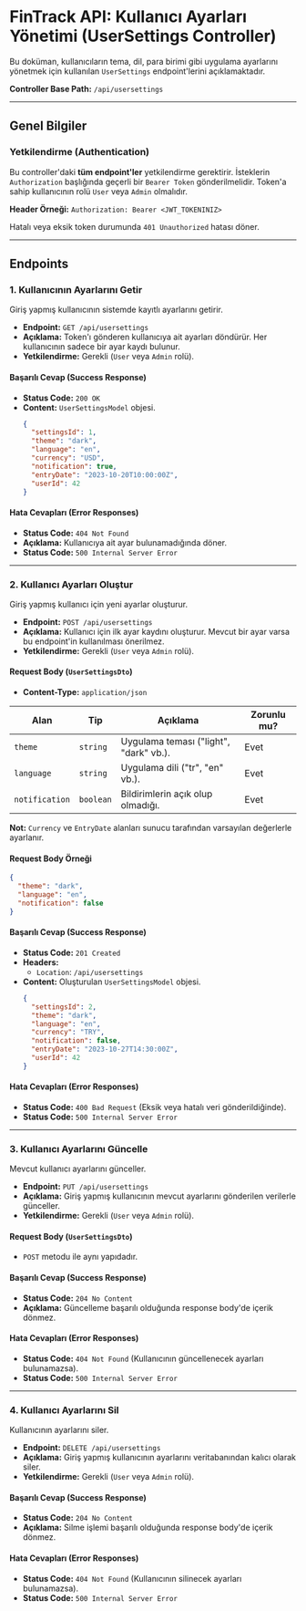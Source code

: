 # FinTrack API: Kullanıcı Ayarları Yönetimi (UserSettings Controller)

Bu doküman, kullanıcıların tema, dil, para birimi gibi uygulama ayarlarını yönetmek için kullanılan `UserSettings` endpoint'lerini açıklamaktadır.

**Controller Base Path:** `/api/usersettings`

---

## Genel Bilgiler

### Yetkilendirme (Authentication)

Bu controller'daki **tüm endpoint'ler** yetkilendirme gerektirir. İsteklerin `Authorization` başlığında geçerli bir `Bearer Token` gönderilmelidir. Token'a sahip kullanıcının rolü `User` veya `Admin` olmalıdır.

**Header Örneği:**
`Authorization: Bearer <JWT_TOKENINIZ>`

Hatalı veya eksik token durumunda `401 Unauthorized` hatası döner.

---

## Endpoints

### 1. Kullanıcının Ayarlarını Getir

Giriş yapmış kullanıcının sistemde kayıtlı ayarlarını getirir.

*   **Endpoint:** `GET /api/usersettings`
*   **Açıklama:** Token'ı gönderen kullanıcıya ait ayarları döndürür. Her kullanıcının sadece bir ayar kaydı bulunur.
*   **Yetkilendirme:** Gerekli (`User` veya `Admin` rolü).

#### Başarılı Cevap (Success Response)

*   **Status Code:** `200 OK`
*   **Content:** `UserSettingsModel` objesi.
    ```json
    {
      "settingsId": 1,
      "theme": "dark",
      "language": "en",
      "currency": "USD",
      "notification": true,
      "entryDate": "2023-10-20T10:00:00Z",
      "userId": 42
    }
    ```

#### Hata Cevapları (Error Responses)

*   **Status Code:** `404 Not Found`
*   **Açıklama:** Kullanıcıya ait ayar bulunamadığında döner.
*   **Status Code:** `500 Internal Server Error`

---

### 2. Kullanıcı Ayarları Oluştur

Giriş yapmış kullanıcı için yeni ayarlar oluşturur.

*   **Endpoint:** `POST /api/usersettings`
*   **Açıklama:** Kullanıcı için ilk ayar kaydını oluşturur. Mevcut bir ayar varsa bu endpoint'in kullanılması önerilmez.
*   **Yetkilendirme:** Gerekli (`User` veya `Admin` rolü).

#### Request Body (`UserSettingsDto`)

*   **Content-Type:** `application/json`

| Alan          | Tip      | Açıklama                                       | Zorunlu mu? |
|---------------|----------|------------------------------------------------|-------------|
| `theme`       | `string` | Uygulama teması ("light", "dark" vb.).         | Evet        |
| `language`    | `string` | Uygulama dili ("tr", "en" vb.).                | Evet        |
| `notification`| `boolean`| Bildirimlerin açık olup olmadığı.              | Evet        |
**Not:** `Currency` ve `EntryDate` alanları sunucu tarafından varsayılan değerlerle ayarlanır.

#### Request Body Örneği

```json
{
  "theme": "dark",
  "language": "en",
  "notification": false
}
```

#### Başarılı Cevap (Success Response)

*   **Status Code:** `201 Created`
*   **Headers:**
    *   `Location`: `/api/usersettings`
*   **Content:** Oluşturulan `UserSettingsModel` objesi.
    ```json
    {
      "settingsId": 2,
      "theme": "dark",
      "language": "en",
      "currency": "TRY",
      "notification": false,
      "entryDate": "2023-10-27T14:30:00Z",
      "userId": 42
    }
    ```

#### Hata Cevapları (Error Responses)
*   **Status Code:** `400 Bad Request` (Eksik veya hatalı veri gönderildiğinde).
*   **Status Code:** `500 Internal Server Error`

---

### 3. Kullanıcı Ayarlarını Güncelle

Mevcut kullanıcı ayarlarını günceller.

*   **Endpoint:** `PUT /api/usersettings`
*   **Açıklama:** Giriş yapmış kullanıcının mevcut ayarlarını gönderilen verilerle günceller.
*   **Yetkilendirme:** Gerekli (`User` veya `Admin` rolü).

#### Request Body (`UserSettingsDto`)
* `POST` metodu ile aynı yapıdadır.

#### Başarılı Cevap (Success Response)

*   **Status Code:** `204 No Content`
*   **Açıklama:** Güncelleme başarılı olduğunda response body'de içerik dönmez.

#### Hata Cevapları (Error Responses)
*   **Status Code:** `404 Not Found` (Kullanıcının güncellenecek ayarları bulunamazsa).
*   **Status Code:** `500 Internal Server Error`

---

### 4. Kullanıcı Ayarlarını Sil

Kullanıcının ayarlarını siler.

*   **Endpoint:** `DELETE /api/usersettings`
*   **Açıklama:** Giriş yapmış kullanıcının ayarlarını veritabanından kalıcı olarak siler.
*   **Yetkilendirme:** Gerekli (`User` veya `Admin` rolü).

#### Başarılı Cevap (Success Response)

*   **Status Code:** `204 No Content`
*   **Açıklama:** Silme işlemi başarılı olduğunda response body'de içerik dönmez.

#### Hata Cevapları (Error Responses)
*   **Status Code:** `404 Not Found` (Kullanıcının silinecek ayarları bulunamazsa).
*   **Status Code:** `500 Internal Server Error`
